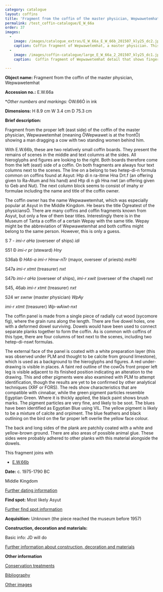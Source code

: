 ```yaml
---
category: catalogue
layout: coffins
title: 'Fragment from the coffin of the master physician, Wepwawetemhat '
permalink: /test_coffin-catalogue/E_W_66a
order: 37
images: 
  -
    image: /images/catalogue_extras/E_W_66a_E_W_66b_201507_kly25_dc2.jpg
    caption: Coffin fragment of Wepwawetemhat, a master physician. This fragment comes from the bottom edge of the long side of the coffin box. Front view. 
  -
    image: /images/coffin-catalogue/large_E_W_66a_2_201507_kly25_dc1.jpg
    caption:  Coffin fragment of Wepwawetemhat detail that shows fingerprints of the coffin maker when he probably coloured the coffin.
  
---
```


**Object name:** 
Fragment from the coffin of the master physician, Wepwawetemhat 

**Accession no.:** 
E.W.66a

**Other numbers and markings:*
ÒW.66Ó in ink

**Dimensions:** 
H 8.9 cm
W 3.4 cm
D 75.3 cm

**Brief description:** 

Fragment from the proper left (east side) of the coffin of the master
physician, Wepwawetemhat (meaning ÔWepwawet is at the frontÕ) showing a
man dragging a cow with two standing women behind him. 

With E.W.66b, these are two relatively small coffin boards. They present the remains
of scenes in the middle and text columns at the sides. All hieroglyphs and figures are looking to the right. Both
boards therefore come from the left (east) side of a coffin. On both fragments are always four text columns
next to the scenes. The line on a belong to two hetep-di-n formula
common on coffins found at Asyut: Htp di n ra-itmw Hna Drt.f (an
offering given to Ra-Atum and his hand) and Htp di n gb Hna nwt (an
offering given to Geb and Nut). The next column block seems to consist
of imahy xr formulae including the name and title of the coffin
owner.

The coffin owner has the name Wepwawetemhat, which was especially
popular at Asyut in the Middle Kingdom. He bears the title Ôgreatest of
the physiciansÕ. There are many coffins and coffin fragments known from
Asyut, but only a few of them bear titles. Interestingly there is in the
Museum of Tanta a coffin of a certain Wepay with the same title. Wepay
might be the abbreviation of Wepwawetemhat and both coffins might belong
to the same person. However, this is only a guess.


S 7 - _imi-r aHa_ (overseer of ships) _idi_

S51 Ð _imi-r pr_ (steward) _Hny_

S36ab Ð _HAti-a imi-r Hmw-nTr_ (mayor, overseer of priests) _msHti_

S47a _imi-r xtmt_ (treasurer) _nxt_

S47b _imi-r aHa_ (overseer of ships), _imi-r xwit_ (overseer of the chapel) _nxt_

S45, 46ab _imi-r xtmt_ (treasurer) _nxt_

S24 _wr swnw_ (master physician) _WpAy_

_imi-r xtmt_ (treasurer) _Wp-wAiwt-nxt_

The coffin panel
is made from a single piece of radially cut wood (sycomore fig), where
the grain runs along the length. There are five dowel holes, one with a
deformed dowel surviving. Dowels would have been used to connect
separate planks together to form the coffin. As is common with coffins
of this type, there are four columns of text next to the scenes,
including two hetep-di-nswt formulas.

The external face of the panel is coated with a white preparation layer
(this was observed under PLM and thought to be calcite from ground
limestone), which is used as a background to the hieroglyphs and
figures. A red under-drawing is visible in places. A faint red outline
of the cowÕs front proper left leg is visible adjacent to its finished
position indicating an alteration to the drawing. This and other
pigments were also examined with PLM to attempt identification, though
the results are yet to be confirmed by other analytical techniques (XRF
or FORS). The reds show characteristics that are compatible with
cinnabar, while the green pigment particles resemble Egyptian Green.
Where it is thickly applied, the black paint shows brush marks. The
pigment particles are very fine, and likely to be soot. The blues have
been identified as Egyptian Blue using VIL. The yellow pigment is likely
to be a mixture of calcite and orpiment. The blue feathers and black
outlining on the bird on the far proper left overlie the yellow face
colour.

The back and long sides of the plank are patchily coated with a white
and yellow-brown ground. There are also areas of possible animal glue.
These sides were probably adhered to other planks with this material
alongside the dowels.

This fragment joins with

* [E.W.66b](/coffin-catalogue/E_W_66b)

**Date:**
c. 1975-1790 BC

Middle Kingdom

[Further dating information](/catalogue_extras/E_W_66a_dating)

**Find spot:**
Most likely Asyut

[Further find spot information](/catalogue_extras/E_W_66a_findspot)

**Acquisition:**
Unknown (the piece reached the museum before 1957)

**Construction, decoration and materials:**

Basic info: JD will do

[Further information about construction, decoration and materials](/catalogue_extras/E_W_66a_materials)


**Other information**

[Conservation treatments](/catalogue_extras/E_W_66a_conservation)

[Bibliography](/catalogue_extras/E_W_66a_bibliography)

[Other images](/catalogue_extras/E_W_66a_imagesheet)


